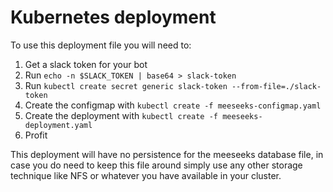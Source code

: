 # Kubernetes deployment

To use this deployment file you will need to:

1. Get a slack token for your bot
2. Run `echo -n $SLACK_TOKEN | base64 > slack-token`
3. Run `kubectl create secret generic slack-token --from-file=./slack-token`
4. Create the configmap with `kubectl create -f meeseeks-configmap.yaml`
5. Create the deployment with `kubectl create -f meeseeks-deployment.yaml`
6. Profit

This deployment will have no persistence for the meeseeks database file, in
case you do need to keep this file around simply use any other storage
technique like NFS or whatever you have available in your cluster.
